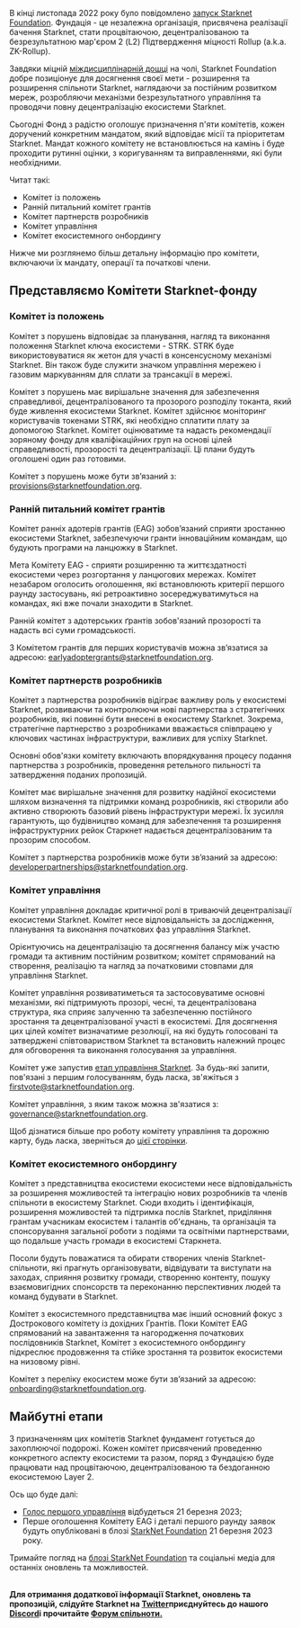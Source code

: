 В кінці листопада 2022 року було повідомлено [запуск Starknet Foundation](https://medium.com/starkware/introducing-the-starknet-foundation-bd4b4379fbb). Фундація - це незалежна організація, присвячена реалізації бачення Starknet, стати процвітаючою, децентралізованою та безрезультатною мар'єром 2 (L2) Підтвердження міцності Rollup (a.k.a. ZK-Rollup). 

Завдяки міцній [міждисциплінарній дошці](https://medium.com/starknet-foundation/welcome-to-the-world-starknet-foundation-7bd55d5dbc59) на чолі, Starknet Foundation добре позиціонує для досягнення своєї мети - розширення та розширення спільноти Starknet, наглядаючи за постійним розвитком мереж, розробляючи механізми безрезультатного управління та проводячи повну децентралізацію екосистеми Starknet. 

Сьогодні Фонд з радістю оголошує призначення п'яти комітетів, кожен доручений конкретним мандатом, який відповідає місії та пріоритетам Starknet. Мандат кожного комітету не встановлюється на камінь і буде проходити рутинні оцінки, з коригуванням та виправленнями, які були необхідними.

Читат такі:

* Комітет із положень
* Ранній питальний комітет грантів
* Комітет партнерств розробників
* Комітет управління
* Комітет екосистемного онбордингу

Нижче ми розглянемо більш детальну інформацію про комітети, включаючи їх мандату, операції та початкові члени.

## Представляємо Комітети Starknet-фонду 

### Комітет із положень

Комітет з порушень відповідає за планування, нагляд та виконання положення Starknet ключа екосистеми - STRK. STRK буде використовуватися як жетон для участі в консенсусному механізмі Starknet. Він також буде служити значком управління мережею і газовим маркуванням для сплати за трансакції в мережі. 

Комітет з порушень має вирішальне значення для забезпечення справедливої, децентралізованого та прозорого розподілу токанта, який буде живлення екосистеми Starknet. Комітет здійснює моніторинг користувачів токенами STRK, які необхідно сплатити плату за допомогою Starknet. Комітет оцінюватиме та надасть рекомендації зоряному фонду для кваліфікаційних груп на основі цілей справедливості, прозорості та децентралізації. Ці плани будуть оголошені один раз готовими.

Комітет з порушень може бути зв’язаний з: [provisions@starknetfoundation.org](mailto:provisions@starknetfoundation.org).

### Ранній питальний комітет грантів

Комітет ранніх адотерів грантів (EAG) зобов’язаний сприяти зростанню екосистеми Starknet, забезпечуючи гранти інноваційним командам, що будують програми на ланцюжку в Starknet. 

Мета Комітету EAG - сприяти розширенню та життєздатності екосистеми через розгортання у ланцюгових мережах. Комітет незабаром оголосить оголошення, які встановлюють критерії першого раунду застосувань, які ретроактивно зосереджуватимуться на командах, які вже почали знаходити в Starknet. 

Ранній комітет з адотерських ґрантів зобов'язаний прозорості та надасть всі суми громадськості.

З Комітетом грантів для перших користувачів можна зв’язатися за адресою: [earlyadoptergrants@starknetfoundation.org](earlyadoptergrants@starknetfoundation.org).

### Комітет партнерств розробників

Комітет з партнерства розробників відіграє важливу роль у екосистемі Starknet, розвиваючи та контролюючи нові партнерства з стратегічних розробників, які повинні бути внесені в екосистему Starknet. Зокрема, стратегічне партнерство з розробниками вважається співпрацею у ключових частинах інфраструктури, важливих для успіху Starknet.

Основні обов'язки комітету включають впорядкування процесу подання партнерства з розробників, проведення ретельного пильності та затвердження поданих пропозицій. 

Комітет має вирішальне значення для розвитку надійної екосистеми шляхом визначення та підтримки команд розробників, які створили або активно створюють базовий рівень інфраструктури мережі. Їх зусилля гарантують, що будівництво команд для забезпечення та розширення інфраструктурних рейок Старкнет надається децентралізованим та прозорим способом. 

Комітет з партнерства розробників може бути зв’язаний за адресою: [developerpartnerships@starknetfoundation.org](mailto:developerpartnerships@starknetfoundation.org).

### Комітет управління

Комітет управління докладає критичної ролі в триваючій децентралізації екосистеми Starknet. Комітет несе відповідальність за дослідження, планування та виконання початкових фаз управління Starknet. 

Орієнтуючись на децентралізацію та досягнення балансу між участю громади та активним постійним розвитком; комітет спрямований на створення, реалізацію та нагляд за початковими стовпами для управління Starknet. 

Комітет управління розвиватиметься та застосовуватиме основні механізми, які підтримують прозорі, чесні, та децентралізована структура, яка сприяє залученню та забезпеченню постійного зростання та децентралізованої участі в екосистемі. Для досягнення цих цілей комітет визначатиме резолюції, на які будуть голосовані та затверджені співтовариством Starknet та встановить належний процес для обговорення та виконання голосування за управління. 

Комітет уже запустив [етап управління Starknet](https://community.starknet.io/t/starknet-foundation-delegation-for-the-first-vote/11820). За будь-які запити, пов'язані з першим голосуванням, будь ласка, зв'яжіться з [firstvote@starknetfoundation.org](mailto:firstvote@starknetfoundation.org).

Комітет управління, з яким також можна зв'язатися з: [governance@starknetfoundation.org](mailto:governance@starknetfoundation.org). 

Щоб дізнатися більше про роботу комітету управління та дорожню карту, будь ласка, зверніться до [цієї сторінки](https://www.starknet.io/en/posts/governance).

### Комітет екосистемного онбордингу

Комітет з представництва екосистеми екосистеми несе відповідальність за розширення можливостей та інтеграцію нових розробників та членів спільноти в екосистему Starknet. Сюди входить і ідентифікація, розширення можливостей та підтримка послів Starknet, приділяння грантам учасникам екосистем і талантів об'єднань, та організація та спонсорування загальної роботи з подіями та освітніми партнерствами, що подальше участь громади в екосистемі Старкнета. 

Посоли будуть поважатися та обирати створених членів Starknet-спільноти, які прагнуть організовувати, відвідувати та виступати на заходах, сприяння розвитку громади, створенню контенту, пошуку взаємовигідних спонсорств та переконанню перспективних людей та команд будувати в Starknet.

Комітет з екосистемного представництва має інший основний фокус з Дострокового комітету із дохідних Грантів. Поки Комітет EAG спрямований на завантаження та нагородження початкових послідовників Starknet, Комітет з екосистемного онбордингу підкреслює продовження та стійке зростання та розвиток екосистеми на низовому рівні. 

Комітет з переліку екосистем може бути зв’язаний за адресою: [onboarding@starknetfoundation.org](mailto:onboarding@starknetfoundation.org).

## Майбутні етапи

З призначенням цих комітетів Starknet фундамент готується до захоплюючої подорожі. Кожен комітет присвячений проведенню конкретного аспекту екосистеми та разом, поряд з Фундацією буде працювати над процвітаючою, децентралізованою та бездоганною екосистемою Layer 2.  

Ось що буде далі: 

* [Голос першого управління](https://community.starknet.io/t/starknet-foundation-delegation-for-the-first-vote/11820) відбудеться 21 березня 2023;
* Перше оголошення Комітету EAG і деталі першого раунду заявок будуть опубліковані в блозі [StarkNet Foundation](https://www.starknet.io/en/posts/foundation) 21 березня 2023 року.

Тримайте погляд на [блозі StarkNet Foundation](https://www.starknet.io/en/posts/foundation) та соціальні медіа для останніх оновлень та можливостей.

**\
Для отримання додаткової інформації Starknet, оновлень та пропозицій, слідуйте Starknet на [Twitter](https://twitter.com/Starknet)приєднуйтесь до нашого [Discord](http://starknet.io/discord)і прочитайте [Форум спільноти.](https://community.starknet.io/)**